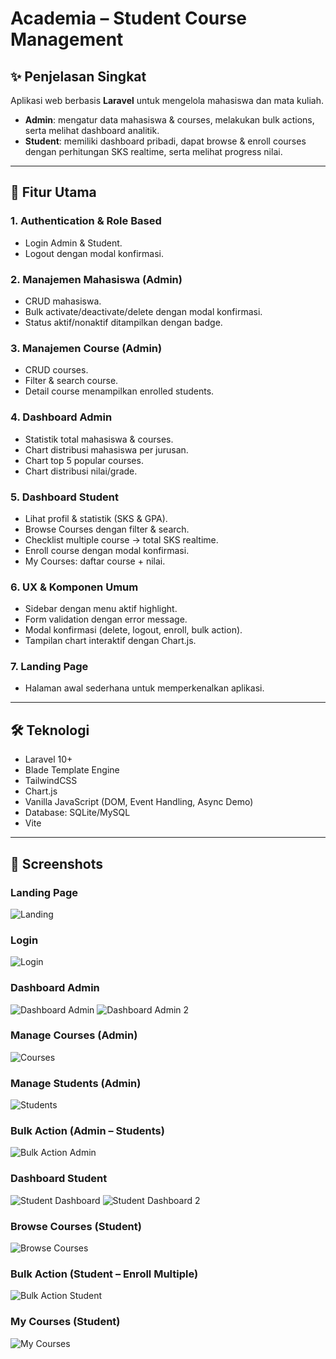 # Academia – Student Course Management

## ✨ Penjelasan Singkat
Aplikasi web berbasis **Laravel** untuk mengelola mahasiswa dan mata kuliah.  
- **Admin**: mengatur data mahasiswa & courses, melakukan bulk actions, serta melihat dashboard analitik.  
- **Student**: memiliki dashboard pribadi, dapat browse & enroll courses dengan perhitungan SKS realtime, serta melihat progress nilai.

---

## 🔑 Fitur Utama
### 1. Authentication & Role Based
- Login Admin & Student.  
- Logout dengan modal konfirmasi.  

### 2. Manajemen Mahasiswa (Admin)
- CRUD mahasiswa.  
- Bulk activate/deactivate/delete dengan modal konfirmasi.  
- Status aktif/nonaktif ditampilkan dengan badge.  

### 3. Manajemen Course (Admin)
- CRUD courses.  
- Filter & search course.  
- Detail course menampilkan enrolled students.  

### 4. Dashboard Admin
- Statistik total mahasiswa & courses.  
- Chart distribusi mahasiswa per jurusan.  
- Chart top 5 popular courses.  
- Chart distribusi nilai/grade.  

### 5. Dashboard Student
- Lihat profil & statistik (SKS & GPA).  
- Browse Courses dengan filter & search.  
- Checklist multiple course → total SKS realtime.  
- Enroll course dengan modal konfirmasi.  
- My Courses: daftar course + nilai.  

### 6. UX & Komponen Umum
- Sidebar dengan menu aktif highlight.  
- Form validation dengan error message.  
- Modal konfirmasi (delete, logout, enroll, bulk action).  
- Tampilan chart interaktif dengan Chart.js.  

### 7. Landing Page
- Halaman awal sederhana untuk memperkenalkan aplikasi.  

---

## 🛠 Teknologi
- Laravel 10+  
- Blade Template Engine  
- TailwindCSS  
- Chart.js  
- Vanilla JavaScript (DOM, Event Handling, Async Demo)  
- Database: SQLite/MySQL  
- Vite  

---

## 📸 Screenshots

### Landing Page
![Landing](docs/screenshots/landing.png)

### Login
![Login](docs/screenshots/login.png)

### Dashboard Admin
![Dashboard Admin](docs/screenshots/admin-dashboard.png)
![Dashboard Admin 2](docs/screenshots/admin-dashboard2.png)

### Manage Courses (Admin)
![Courses](docs/screenshots/admin-course.png)

### Manage Students (Admin)
![Students](docs/screenshots/studenpage-admin.png)

### Bulk Action (Admin – Students)
![Bulk Action Admin](docs/screenshots/bulk-action-admin.png)

### Dashboard Student
![Student Dashboard](docs/screenshots/student-dashboard.png)
![Student Dashboard 2](docs/screenshots/student-dashboard2.png)

### Browse Courses (Student)
![Browse Courses](docs/screenshots/browse-course.png)

### Bulk Action (Student – Enroll Multiple)
![Bulk Action Student](docs/screenshots/bulk-actions-student.png)

### My Courses (Student)
![My Courses](docs/screenshots/my-course.png)

